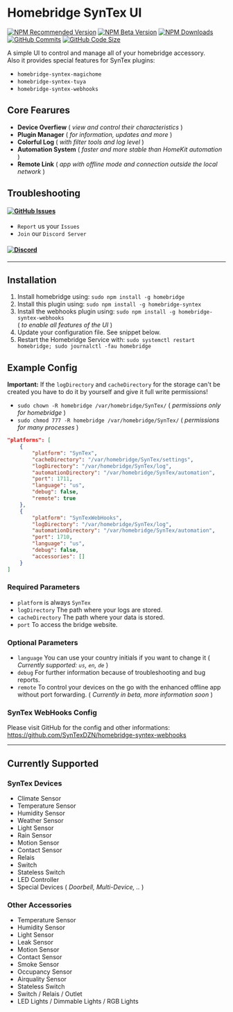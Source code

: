 # Homebridge SynTex UI
[![NPM Recommended Version](https://img.shields.io/npm/v/homebridge-syntex?label=release&color=brightgree&style=for-the-badge)](https://www.npmjs.com/package/homebridge-syntex)
[![NPM Beta Version](https://img.shields.io/npm/v/homebridge-syntex/beta?color=orange&label=beta&style=for-the-badge)](https://www.npmjs.com/package/homebridge-syntex)
[![NPM Downloads](https://img.shields.io/npm/dt/homebridge-syntex?color=9944ee&&style=for-the-badge)](https://www.npmjs.com/package/homebridge-syntex)
[![GitHub Commits](https://img.shields.io/github/commits-since/SynTexDZN/homebridge-syntex/2.0.1?color=yellow&label=commits&style=for-the-badge)](https://github.com/SynTexDZN/homebridge-syntex/commits)
[![GitHub Code Size](https://img.shields.io/github/languages/code-size/SynTexDZN/homebridge-syntex?color=0af&style=for-the-badge)](https://github.com/SynTexDZN/homebridge-syntex)

A simple UI to control and manage all of your homebridge accessory.<br>
Also it provides special features for SynTex plugins:
- `homebridge-syntex-magichome`
- `homebridge-syntex-tuya`
- `homebridge-syntex-webhooks`

## Core Fearures
- **Device Overfiew** ( *view and control their characteristics* )
- **Plugin Manager** ( *for information, updates and more* )
- **Colorful Log** ( *with filter tools and log level* )
- **Automation System** ( *faster and more stable than HomeKit automation* )
- **Remote Link** ( *app with offline mode and connection outside the local network* )


## Troubleshooting
#### [![GitHub Issues](https://img.shields.io/github/issues-raw/SynTexDZN/homebridge-syntex?logo=github&style=for-the-badge)](https://github.com/SynTexDZN/homebridge-syntex/issues)
- `Report` us your `Issues`
- `Join` our `Discord Server`
#### [![Discord](https://img.shields.io/discord/442095224953634828?color=5865F2&logoColor=white&label=discord&logo=discord&style=for-the-badge)](https://discord.gg/XUqghtw4DE)


---


## Installation
1. Install homebridge using: `sudo npm install -g homebridge`
2. Install this plugin using: `sudo npm install -g homebridge-syntex`
3. Install the webhooks plugin using: `sudo npm install -g homebridge-syntex-webhooks`<br>
( *to enable all features of the UI* )
4. Update your configuration file. See snippet below.
5. Restart the Homebridge Service with: `sudo systemctl restart homebridge; sudo journalctl -fau homebridge`


## Example Config
**Important:** If the `logDirectory` and `cacheDirectory` for the storage can't be created you have to do it by yourself and give it full write permissions!
- `sudo chown -R homebridge /var/homebridge/SynTex/` ( *permissions only for homebridge* )
- `sudo chmod 777 -R homebridge /var/homebridge/SynTex/` ( *permissions for many processes* )

```json
"platforms": [
    {
        "platform": "SynTex",
        "cacheDirectory": "/var/homebridge/SynTex/settings",
        "logDirectory": "/var/homebridge/SynTex/log",
        "automationDirectory": "/var/homebridge/SynTex/automation",
        "port": 1711,
        "language": "us",
        "debug": false,
        "remote": true
    },
    {
        "platform": "SynTexWebHooks",
        "logDirectory": "/var/homebridge/SynTex/log",
        "automationDirectory": "/var/homebridge/SynTex/automation",
        "port": 1710,
        "language": "us",
        "debug": false,
        "accessories": []
    }
]
```

### Required Parameters
- `platform` is always `SynTex`
- `logDirectory` The path where your logs are stored.
- `cacheDirectory` The path where your data is stored.
- `port` To access the bridge website.

### Optional Parameters
- `language` You can use your country initials if you want to change it ( *Currently supported: `us`, `en`, `de`* )
- `debug` For further information because of troubleshooting and bug reports.
- `remote` To control your devices on the go with the enhanced offline app without port forwarding. ( *Currently in beta, more information soon* )

### SynTex WebHooks Config
Please visit GitHub for the config and other informations:<br>
https://github.com/SynTexDZN/homebridge-syntex-webhooks


---


## Currently Supported

### SynTex Devices
- Climate Sensor
- Temperature Sensor
- Humidity Sensor
- Weather Sensor
- Light Sensor
- Rain Sensor
- Motion Sensor
- Contact Sensor
- Relais
- Switch
- Stateless Switch
- LED Controller
- Special Devices ( *Doorbell, Multi-Device, ..* )

### Other Accessories
- Temperature Sensor
- Humidity Sensor
- Light Sensor
- Leak Sensor
- Motion Sensor
- Contact Sensor
- Smoke Sensor
- Occupancy Sensor
- Airquality Sensor
- Stateless Switch
- Switch / Relais / Outlet
- LED Lights / Dimmable Lights / RGB Lights
